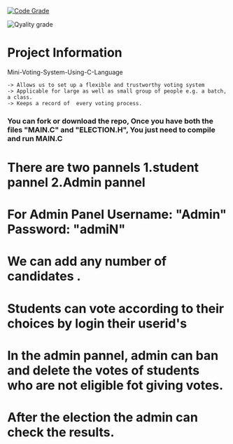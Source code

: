 [![Code Grade](https://www.code-inspector.com/project/27819/score/svg)](https://frontend.code-inspector.com/public/project/27819/Stepin_votingsystem/dashboard)

![Qyality grade](https://www.code-inspector.com/project/27819/status/svg)
# Project Information
 Mini-Voting-System-Using-C-Language

    -> Allows us to set up a flexible and trustworthy voting system
    -> Applicable for large as well as small group of people e.g. a batch, a class.
    -> Keeps a record of  every voting process.

### You can fork or download the repo, Once you have both the files "MAIN.C" and "ELECTION.H", You just need to compile and run MAIN.C
# There are two pannels 1.student pannel 2.Admin pannel               
# For Admin Panel  Username: "Admin" Password: "admiN"
# We can add any number of candidates .
# Students can vote according to their choices by login their userid's
# In the admin pannel, admin can ban and delete the votes of students who are not eligible fot giving votes.
# After the election the admin can check the results.

